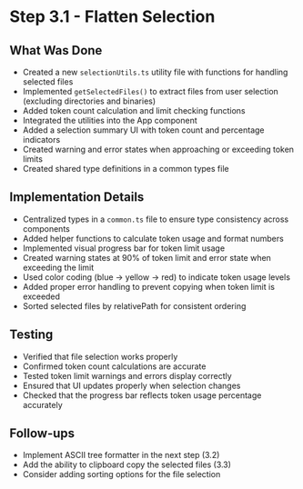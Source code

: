 # Step 3.1 - Flatten Selection

## What Was Done
- Created a new `selectionUtils.ts` utility file with functions for handling selected files
- Implemented `getSelectedFiles()` to extract files from user selection (excluding directories and binaries)
- Added token count calculation and limit checking functions
- Integrated the utilities into the App component
- Added a selection summary UI with token count and percentage indicators
- Created warning and error states when approaching or exceeding token limits
- Created shared type definitions in a common types file

## Implementation Details
- Centralized types in a `common.ts` file to ensure type consistency across components
- Added helper functions to calculate token usage and format numbers
- Implemented visual progress bar for token limit usage 
- Created warning states at 90% of token limit and error state when exceeding the limit
- Used color coding (blue → yellow → red) to indicate token usage levels
- Added proper error handling to prevent copying when token limit is exceeded
- Sorted selected files by relativePath for consistent ordering

## Testing
- Verified that file selection works properly
- Confirmed token count calculations are accurate
- Tested token limit warnings and errors display correctly
- Ensured that UI updates properly when selection changes
- Checked that the progress bar reflects token usage percentage accurately

## Follow-ups
- Implement ASCII tree formatter in the next step (3.2)
- Add the ability to clipboard copy the selected files (3.3)
- Consider adding sorting options for the file selection 